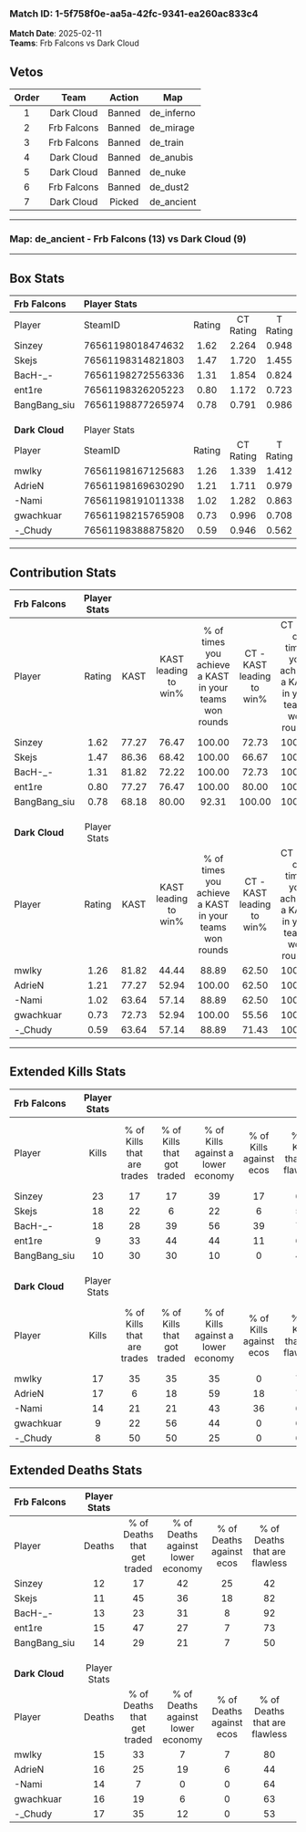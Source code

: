 ### Match ID: 1-5f758f0e-aa5a-42fc-9341-ea260ac833c4  
**Match Date**: 2025-02-11  
**Teams**: Frb Falcons vs Dark Cloud  

## Vetos  

| Order | Team | Action | Map |
| :---: | :--: | :----: | --- |
| 1 | Dark Cloud | Banned | de_inferno |
| 2 | Frb Falcons | Banned | de_mirage |
| 3 | Frb Falcons | Banned | de_train |
| 4 | Dark Cloud | Banned | de_anubis |
| 5 | Dark Cloud | Banned | de_nuke |
| 6 | Frb Falcons | Banned | de_dust2 |
| 7 | Dark Cloud | Picked | de_ancient |

---  

### **Map**: de_ancient - Frb Falcons (13) vs Dark Cloud (9)  
---  

## Box Stats  

| **Frb Falcons** | Player Stats      |        |           |          |       |       |       |         |        |      |     |
| :- | :- | :-: | :-: | :-: | :-: | :-: | :-: | :-: | :-: | :-: | :-: |
| Player          | SteamID           | Rating | CT Rating | T Rating | KAST  |  ADR  | Kills | Assists | Deaths | K/D  | HS% |
| Sinzey          | 76561198018474632 |  1.62  |   2.264   |  0.948   | 77.27 | 111.4 |  23   |    5    |   12   | 1.92 | 43  |
| Skejs           | 76561198314821803 |  1.47  |   1.720   |  1.455   | 86.36 | 95.4  |  18   |    7    |   11   | 1.64 | 44  |
| BacH-_-         | 76561198272556336 |  1.31  |   1.854   |  0.824   | 81.82 | 73.5  |  18   |    6    |   13   | 1.38 | 38  |
| ent1re          | 76561198326205223 |  0.80  |   1.172   |  0.723   | 77.27 | 47.1  |   9   |    7    |   15   | 0.60 | 55  |
| BangBang_siu    | 76561198877265974 |  0.78  |   0.791   |  0.986   | 68.18 | 50.0  |  10   |    2    |   14   | 0.71 | 60  |
|                 |                   |        |           |          |       |       |       |         |        |      |     |
|                 |                   |        |           |          |       |       |       |         |        |      |     |
|                 |                   |        |           |          |       |       |       |         |        |      |     |
| **Dark Cloud**  | Player Stats      |        |           |          |       |       |       |         |        |      |     |
| Player          | SteamID           | Rating | CT Rating | T Rating | KAST  |  ADR  | Kills | Assists | Deaths | K/D  | HS% |
| mwlky           | 76561198167125683 |  1.26  |   1.339   |  1.412   | 81.82 | 84.1  |  17   |    5    |   15   | 1.13 | 64  |
| AdrieN          | 76561198169630290 |  1.21  |   1.711   |  0.979   | 77.27 | 90.6  |  17   |    4    |   16   | 1.06 | 52  |
| -Nami           | 76561198191011338 |  1.02  |   1.282   |  0.863   | 63.64 | 79.3  |  14   |    7    |   14   | 1.00 | 50  |
| gwachkuar       | 76561198215765908 |  0.73  |   0.996   |  0.708   | 72.73 | 47.1  |   9   |    5    |   16   | 0.56 | 22  |
| -_Chudy         | 76561198388875820 |  0.59  |   0.946   |  0.562   | 63.64 | 44.9  |   8   |    4    |   17   | 0.47 | 50  |
---  

## Contribution Stats  

| **Frb Falcons** | Player Stats |       |                      |                                                        |                           |                                                             |                          |                                                            |
| :- | :-: | :-: | :-: | :-: | :-: | :-: | :-: | :-: |
| Player          |    Rating    | KAST  | KAST leading to win% | % of times you achieve a KAST in your teams won rounds | CT - KAST leading to win% | CT - % of times you achieve a KAST in your teams won rounds | T - KAST leading to win% | T - % of times you achieve a KAST in your teams won rounds |
| Sinzey          |     1.62     | 77.27 |        76.47         |                         100.00                         |           72.73           |                           100.00                            |          83.33           |                           100.00                           |
| Skejs           |     1.47     | 86.36 |        68.42         |                         100.00                         |           66.67           |                           100.00                            |          71.43           |                           100.00                           |
| BacH-_-         |     1.31     | 81.82 |        72.22         |                         100.00                         |           72.73           |                           100.00                            |          71.43           |                           100.00                           |
| ent1re          |     0.80     | 77.27 |        76.47         |                         100.00                         |           80.00           |                           100.00                            |          71.43           |                           100.00                           |
| BangBang_siu    |     0.78     | 68.18 |        80.00         |                         92.31                          |          100.00           |                           100.00                            |          57.14           |                           80.00                            |
|                 |              |       |                      |                                                        |                           |                                                             |                          |                                                            |
|                 |              |       |                      |                                                        |                           |                                                             |                          |                                                            |
|                 |              |       |                      |                                                        |                           |                                                             |                          |                                                            |
| **Dark Cloud**  | Player Stats |       |                      |                                                        |                           |                                                             |                          |                                                            |
| Player          |    Rating    | KAST  | KAST leading to win% | % of times you achieve a KAST in your teams won rounds | CT - KAST leading to win% | CT - % of times you achieve a KAST in your teams won rounds | T - KAST leading to win% | T - % of times you achieve a KAST in your teams won rounds |
| mwlky           |     1.26     | 81.82 |        44.44         |                         88.89                          |           62.50           |                           100.00                            |          30.00           |                           75.00                            |
| AdrieN          |     1.21     | 77.27 |        52.94         |                         100.00                         |           62.50           |                           100.00                            |          44.44           |                           100.00                           |
| -Nami           |     1.02     | 63.64 |        57.14         |                         88.89                          |           62.50           |                           100.00                            |          50.00           |                           75.00                            |
| gwachkuar       |     0.73     | 72.73 |        52.94         |                         100.00                         |           55.56           |                           100.00                            |          50.00           |                           100.00                           |
| -_Chudy         |     0.59     | 63.64 |        57.14         |                         88.89                          |           71.43           |                           100.00                            |          42.86           |                           75.00                            |
---  

## Extended Kills Stats  

| **Frb Falcons** | Player Stats |                            |                            |                                    |                         |                              |                                 |                                       |                    |           |
| :- | :-: | :-: | :-: | :-: | :-: | :-: | :-: | :-: | :-: | :-: |
| Player          |    Kills     | % of Kills that are trades | % of Kills that got traded | % of Kills against a lower economy | % of Kills against ecos | % of Kills that are flawless | % of Kills that are close duels | % of Kills that are assisted by flash | Pistol Round Kills | AWP Kills |
| Sinzey          |      23      |             17             |             17             |                 39                 |           17            |              61              |                9                |                   9                   |         6          |     4     |
| Skejs           |      18      |             22             |             6              |                 22                 |            6            |              56              |                6                |                   0                   |         0          |     1     |
| BacH-_-         |      18      |             28             |             39             |                 56                 |           39            |              72              |                0                |                   6                   |         0          |     2     |
| ent1re          |      9       |             33             |             44             |                 44                 |           11            |              67              |                0                |                  11                   |         0          |     0     |
| BangBang_siu    |      10      |             30             |             30             |                 10                 |            0            |              40              |                0                |                  10                   |         0          |     3     |
|                 |              |                            |                            |                                    |                         |                              |                                 |                                       |                    |           |
|                 |              |                            |                            |                                    |                         |                              |                                 |                                       |                    |           |
|                 |              |                            |                            |                                    |                         |                              |                                 |                                       |                    |           |
| **Dark Cloud**  | Player Stats |                            |                            |                                    |                         |                              |                                 |                                       |                    |           |
| Player          |    Kills     | % of Kills that are trades | % of Kills that got traded | % of Kills against a lower economy | % of Kills against ecos | % of Kills that are flawless | % of Kills that are close duels | % of Kills that are assisted by flash | Pistol Round Kills | AWP Kills |
| mwlky           |      17      |             35             |             35             |                 35                 |            0            |              71              |                0                |                   6                   |         4          |     2     |
| AdrieN          |      17      |             6              |             18             |                 59                 |           18            |              71              |                0                |                   6                   |         0          |     0     |
| -Nami           |      14      |             21             |             21             |                 43                 |           36            |              64              |                0                |                   7                   |         0          |     1     |
| gwachkuar       |      9       |             22             |             56             |                 44                 |            0            |              67              |                0                |                   0                   |         0          |     0     |
| -_Chudy         |      8       |             50             |             50             |                 25                 |            0            |              63              |                0                |                   0                   |         0          |     1     |
## Extended Deaths Stats  

| **Frb Falcons** | Player Stats |                             |                                   |                          |                               |                            |                           |               |
| :- | :-: | :-: | :-: | :-: | :-: | :-: | :-: | :-: |
| Player          |    Deaths    | % of Deaths that get traded | % of Deaths against lower economy | % of Deaths against ecos | % of Deaths that are flawless | % of Deaths that are close | % of Deaths while blinded | Deaths to AWP |
| Sinzey          |      12      |             17              |                42                 |            25            |              42               |             0              |             8             |       0       |
| Skejs           |      11      |             45              |                36                 |            18            |              82               |             0              |             9             |       0       |
| BacH-_-         |      13      |             23              |                31                 |            8             |              92               |             0              |             0             |       0       |
| ent1re          |      15      |             47              |                27                 |            7             |              73               |             0              |             7             |       2       |
| BangBang_siu    |      14      |             29              |                21                 |            7             |              50               |             0              |             0             |       2       |
|                 |              |                             |                                   |                          |                               |                            |                           |               |
|                 |              |                             |                                   |                          |                               |                            |                           |               |
|                 |              |                             |                                   |                          |                               |                            |                           |               |
| **Dark Cloud**  | Player Stats |                             |                                   |                          |                               |                            |                           |               |
| Player          |    Deaths    | % of Deaths that get traded | % of Deaths against lower economy | % of Deaths against ecos | % of Deaths that are flawless | % of Deaths that are close | % of Deaths while blinded | Deaths to AWP |
| mwlky           |      15      |             33              |                 7                 |            7             |              80               |             0              |             0             |       0       |
| AdrieN          |      16      |             25              |                19                 |            6             |              44               |             13             |             0             |       4       |
| -Nami           |      14      |              7              |                 0                 |            0             |              64               |             0              |             7             |       1       |
| gwachkuar       |      16      |             19              |                 6                 |            0             |              63               |             0              |             0             |       1       |
| -_Chudy         |      17      |             35              |                12                 |            0             |              53               |             6              |            24             |       0       |
